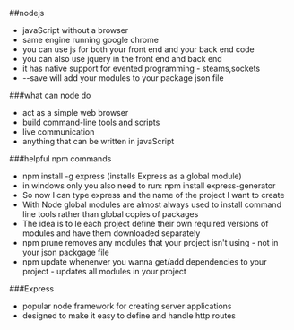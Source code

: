 ##nodejs

* javaScript without a browser
* same engine running google chrome
* you can use js for both your front end and your back end code
* you can also use jquery in the front end and back end
* it has native support for evented programming - steams,sockets
* --save will add your modules to your package json file

###what can node do

* act as a simple web browser
* build command-line tools and scripts
* live communication
* anything that can be written in javaScript

###helpful npm commands

* npm install -g express (installs Express as a global module)	
* in windows only you also need to run: npm install express-generator
* So now I can type express and the name of the project I want to create
* With Node global modules are almost always used to install command line tools rather than global copies of packages
* The idea is to le each project define their own required versions of modules and have them downloaded separately
* npm prune removes any modules that your project isn't using - not in your json packgage file
* npm update whenenver you wanna get/add dependencies to your project - updates all modules in your project

###Express
* popular node framework for creating server applications
* designed to make it easy to define and handle http routes

